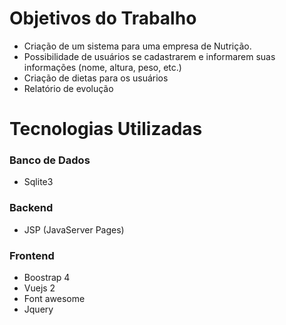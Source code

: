 # Objetivos do Trabalho

- Criação de um sistema para uma empresa de Nutrição. 
- Possibilidade de usuários se cadastrarem e informarem suas informações (nome, altura, peso, etc.)
- Criação de dietas para os usuários
- Relatório de evolução 

# Tecnologias Utilizadas

### Banco de Dados 
- Sqlite3

### Backend
- JSP (JavaServer Pages)

### Frontend
- Boostrap 4
- Vuejs 2
- Font awesome
- Jquery

